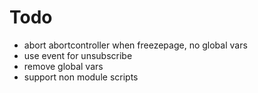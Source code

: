 # Todo

- abort abortcontroller when freezepage, no global vars
- use event for unsubscribe
- remove global vars
- support non module scripts
